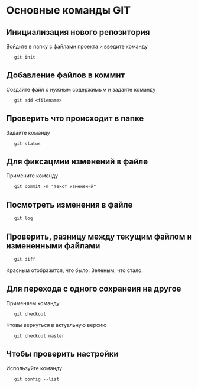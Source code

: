 # Основные команды GIT

## Инициализация нового репозитория

Войдите в папку с файлами проекта и введите команду 
```
   git init
```

## Добавление файлов в коммит

Создайте файл с нужным содержимым и задайте команду
```
   git add <filename>
```
## Проверить что происходит в папке

Задайте команду
```
   git status
```

## Для фиксацмии изменений в файле 

Примените команду
```
   git commit -m "текст изменений"
```
  ## Посмотреть изменения в файле
  ```
     git log
```
## Проверить, разницу между текущим файлом и измененными файлами
```
   git diff
```   

Красным отобразится, что было. Зеленым, что стало.

## Для перехода с одного сохранеия на другое
Применяем команду
```
   git checkout
```
Чтовы вернуться в актуальную версию
```
   git checkout master
```
## Чтобы проверить настройки
Используйте команду
```
   git config --list